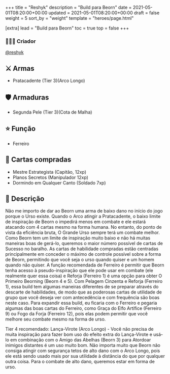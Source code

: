 +++
title = "Reshyk"
description = "Build para Beorn"
date = 2021-05-01T08:20:00+00:00
updated = 2021-05-01T08:20:00+00:00
draft = false
weight = 5
sort_by = "weight"
template = "heroes/page.html"

[extra]
lead = "Build para Beorn"
toc = true
top = false
+++

### 🙋🏻‍♂️ Criador

[@reshyk](https://www.reddit.com/r/JourneysInMiddleEarth/comments/srr1qf/a_build_for_every_hero_spreading_war_edition/)

## ⚔️ Armas

- Pratacadente (Tier 3)(Arco Longo)

## 🛡️ Armaduras

- Segunda Pele (Tier 3)(Cota de Malha)

## ⭐️ Função

- Ferreiro

## 🎴 Cartas compradas

- Mestre Estrategista (Capitão, 12xp)
- Planos Secretos (Manipulador 12xp)
- Dormindo em Qualquer Canto (Soldado 7xp)

## 📖 Descrição

Não me importo de dar ao Beorn uma arma de baixo dano no início do jogo porque o Urso existe. Quando o Arco atingir a Pratacadente, o baixo limite de inspiração de Beorn o impedirá menos em combate e ele estará atacando com 4 cartas mesmo na forma humana. No entanto, do ponto de vista da eficiência bruta, O Grande Urso sempre terá um combate melhor. Como Beorn tem um limite de inspiração muito baixo e não há muitas maneiras boas de gerá-lo, queremos o maior número possível de cartas de Sucesso no baralho. As cartas de habilidade compradas estão centradas principalmente em conceder o máximo de controle possível sobre a forma de Beorn, permitindo que você seja o urso quando quiser e um homem quando não quiser. A função recomendada de Ferreiro é permitir que Beorn tenha acesso à pseudo-inspiração que ele pode usar em combate (ele realmente quer essa coisa) e Reforja (Ferreiro 1) é uma opção para obter O Primeiro Beorning (Beorn 4 e 5). Com Pelagem Cinzenta e Reforja (Ferreiro 1), essa build tem algumas maneiras diferentes de se preparar através do descarte de habilidades, de modo que as poderosas cartas de utilidade de grupo que você deseja ver com antecedência e com frequência são boas neste caso. Para expandir essa build, eu ficaria com o Ferreiro e pegaria algumas das boas cartas do Ferreiro, como Graça do Elfo Artífice (Ferreiro 9) ou Fogo da Forja (Ferreiro 12), pois elas podem permitir que você melhore seu combate mesmo na forma de urso.

Tier 4 recomendado: Lança-Virote (Arco Longo) - Você não precisa de muita inspiração para fazer bom uso do efeito extra do Lança-Virote e usá-lo em combinação com o Amigo das Abelhas (Beorn 3) para Atordoar inimigos distantes é um uso muito bom. Não importa muito que Beorn não consiga atingir com segurança tetos de alto dano com o Arco Longo, pois ele está sendo usado mais por sua utilidade à distância do que por qualquer outra coisa. Para o combate de alto dano, queremos estar em forma de urso.
